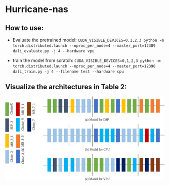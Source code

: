 # Hurricane-nas
## How to use:

* Evaluate the pretrained model:
`CUDA_VISIBLE_DEVICES=0,1,2,3 python -m torch.distributed.launch --nproc_per_node=4 --master_port=12389 dali_evaluate.py -j 4 --hardware vpu`

* train the model from scratch:
`CUDA_VISIBLE_DEVICES=0,1,2,3 python -m torch.distributed.launch --nproc_per_node=4 --master_port=12390 dali_train.py -j 4 --filename test --hardware cpu`

## Visualize the architectures in Table 2:

![Image description](/images/bestmodels.png)

